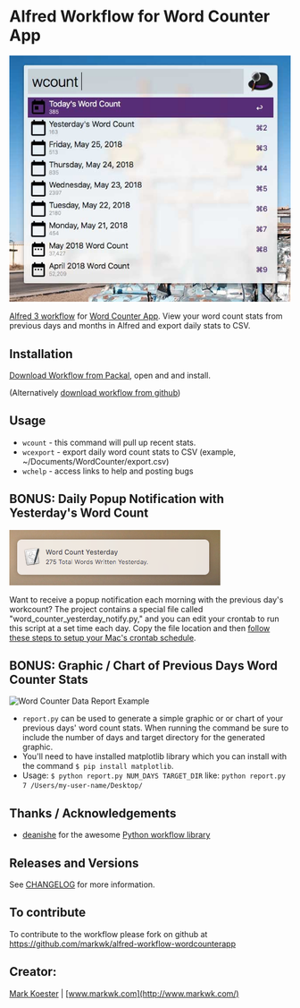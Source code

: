 # Alfred Workflow for Word Counter App

![Word Counter Alfred Workflow Screenshot](https://github.com/markwk/alfred-workflow-wordcounterapp/blob/master/screenshot.jpg)

[Alfred 3 workflow](https://www.alfredapp.com/workflows/) for [Word Counter App](https://wordcounterapp.com/). View your word count stats from previous days and months in Alfred and export daily stats to CSV. 

## Installation

[Download Workflow from Packal](https://github.com/packal/repository/raw/master/com.markwk.alfred.wordcounter/word_counter.alfredworkflow), open and and install. 

(Alternatively [download workflow from github](https://github.com/markwk/alfred-workflow-wordcounterapp/raw/master/Word%20Counter.alfredworkflow)) 

## Usage

* `wcount` - this command will pull up recent stats.
* `wcexport` - export daily word count stats to CSV (example, ~/Documents/WordCounter/export.csv)
* `wchelp` - access links to help and posting bugs


## BONUS: Daily Popup Notification with Yesterday's Word Count

![Word Counter Popup Screenshot](https://github.com/markwk/alfred-workflow-wordcounterapp/blob/master/screenshot-yesterday-pop-up.png)

Want to receive a popup notification each morning with the previous day's workcount? The project contains a special file called "word_counter_yesterday_notify.py," and you can edit your crontab to run this script at a set time each day. Copy the file location and then [follow these steps to setup your Mac's crontab schedule](https://ole.michelsen.dk/blog/schedule-jobs-with-crontab-on-mac-osx.html).

## BONUS: Graphic / Chart of Previous Days Word Counter Stats

![Word Counter Data Report Example](https://github.com/markwk/alfred-workflow-wordcounterapp/blob/master/wordcounter-data-report-example.pngg)

* `report.py` can be used to generate a simple graphic or or chart of your previous days' word count stats. When running the command be sure to include the number of days and target directory for the generated graphic.  
* You'll need to have installed matplotlib library which you can install with the command `$ pip install matplotlib`. 
* Usage: `$ python report.py NUM_DAYS TARGET_DIR` like: `python report.py 7 /Users/my-user-name/Desktop/` 

## Thanks / Acknowledgements

- [deanishe](https://www.alfredforum.com/profile/5235-deanishe/) for the awesome [Python workflow library](http://www.deanishe.net/alfred-workflow/index.html)

## Releases and Versions

See [CHANGELOG](https://github.com/markwk/alfred-workflow-wordcounterapp/blob/master/CHANGELOG.md) for more information.

## To contribute

To contribute to the workflow please fork on github at https://github.com/markwk/alfred-workflow-wordcounterapp

## Creator: 

[Mark Koester](https://github.com/markwk/) | [www.markwk.com](http://www.markwk.com/)
